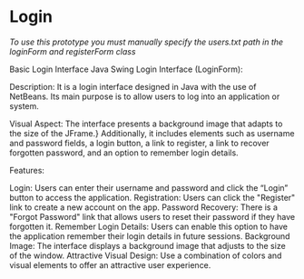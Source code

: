 # Login

*To use this prototype you must manually specify the users.txt path in the loginForm and registerForm class*

Basic Login Interface Java Swing
Login Interface (LoginForm):

Description: It is a login interface designed in Java with the use of NetBeans.
Its main purpose is to allow users to log into an application or system.

Visual Aspect: The interface presents a background image that adapts to the size of the JFrame.}
Additionally, it includes elements such as username and password fields, a login button, a link to register,
a link to recover forgotten password, and an option to remember login details.

Features:

Login: Users can enter their username and password and click the “Login” button to access the application.
Registration: Users can click the "Register" link to create a new account on the app.
Password Recovery: There is a "Forgot Password" link that allows users to reset their password if they have forgotten it.
Remember Login Details: Users can enable this option to have the application remember their login details in future sessions.
Background Image: The interface displays a background image that adjusts to the size of the window.
Attractive Visual Design: Use a combination of colors and visual elements to offer an attractive user experience.
